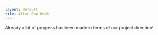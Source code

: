 ```yaml
---
layout: default
tile: After One Week
---
```


Already a lot of progress has been made in terms of our project direction!
